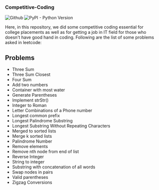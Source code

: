 ### Competitive-Coding
![Github](https://img.shields.io/github/license/Anjani100/competitive-coding)
![PyPI - Python Version](https://img.shields.io/pypi/pyversions/django?style=flat-square)


Here, in this repository, we did some competitive coding essential for college placements as well as for getting a job in IT field for those who doesn't have good hand in coding. Following are the list of some problems asked in leetcode:
## Problems
* Three Sum
* Three Sum Closest
* Four Sum
* Add two numbers
* Container with most water
* Generate Parentheses
* Implement strStr()
* Integer to Roman
* Letter Combinations of a Phone number
* Longest common prefix
* Longest Palindrome Substring
* Longest Substring Without Repeating Characters
* Merged to sorted lists
* Merge k sorted lists
* Palindrome Number
* Remove elements
* Remove nth node from end of list
* Reverse Integer
* String to integer
* Substring with concatenation of all words
* Swap nodes in pairs
* Valid parentheses
* Zigzag Conversions

